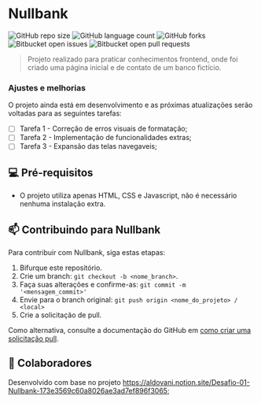 # Nullbank

![GitHub repo size](https://img.shields.io/github/repo-size/iuricode/README-template?style=for-the-badge)
![GitHub language count](https://img.shields.io/github/languages/count/iuricode/README-template?style=for-the-badge)
![GitHub forks](https://img.shields.io/github/forks/iuricode/README-template?style=for-the-badge)
![Bitbucket open issues](https://img.shields.io/bitbucket/issues/iuricode/README-template?style=for-the-badge)
![Bitbucket open pull requests](https://img.shields.io/bitbucket/pr-raw/iuricode/README-template?style=for-the-badge)

> Projeto realizado para praticar conhecimentos frontend, onde foi criado uma página inicial e de contato de um banco fictício. 

### Ajustes e melhorias

O projeto ainda está em desenvolvimento e as próximas atualizações serão voltadas para as seguintes tarefas:

- [ ] Tarefa 1 - Correção de erros visuais de formatação;
- [ ] Tarefa 2 - Implementação de funcionalidades extras;
- [ ] Tarefa 3 - Expansão das telas navegaveis;

## 💻 Pré-requisitos

- O projeto utiliza apenas HTML, CSS e Javascript, não é necessário nenhuma instalação extra.

## 📫 Contribuindo para Nullbank

Para contribuir com Nullbank, siga estas etapas:

1. Bifurque este repositório.
2. Crie um branch: `git checkout -b <nome_branch>`.
3. Faça suas alterações e confirme-as: `git commit -m '<mensagem_commit>'`
4. Envie para o branch original: `git push origin <nome_do_projeto> / <local>`
5. Crie a solicitação de pull.

Como alternativa, consulte a documentação do GitHub em [como criar uma solicitação pull](https://help.github.com/en/github/collaborating-with-issues-and-pull-requests/creating-a-pull-request).

## 🤝 Colaboradores

Desenvolvido com base no projeto https://aldovani.notion.site/Desafio-01-Nullbank-173e3569c60a8026ae3ad7ef896f3065;
